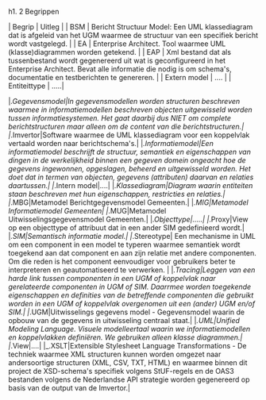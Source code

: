 h1. 2 Begrippen

| Begrip       | Uitleg |
| BSM          | Bericht Structuur Model: Een UML klassediagram dat  is afgeleid van het UGM waarmee de structuur van een specifiek bericht wordt vastgelegd. |
| EA           | Enterprise Architect. Tool waarmee UML (klasse)diagrammen worden getekend. |
| EAP          | Xml bestand dat als tussenbestand wordt gegenereerd uit wat is geconfigureerd in het Enterprise Architect. Bevat alle informatie die nodig is om schema's, documentatie en testberichten te genereren. |
| Extern model | .... |
| Entiteittype | .....|




|_.Gegevensmodel|In gegevensmodellen worden structuren beschreven waarmee in informatiemodellen beschreven objecten uitgewisseld worden tussen informatiesystemen. Het gaat daarbij dus NIET om complete berichtstructuren maar alleen om de content van die berichtstructuren.|
|_.Imvertor|Software waarmee de UML klassediagram voor een koppelvlak vertaald worden naar berichtschema's.|
|_.Informatiemodel|Een informatiemodel beschrijft de structuur, semantiek en eigenschappen van dingen in de werkelijkheid binnen een gegeven domein ongeacht hoe de gegevens ingewonnen, opgeslagen, beheerd en uitgewisseld worden. Het doet dat in termen van objecten, gegevens (attributen) daarvan en relaties daartussen.|
|_.Intern model|....|
|_.Klassediagram|Diagram waarin entiteiten staan beschreven met hun eigenschappen, restricties en relaties.|
|_.MBG|Metamodel Berichtgegevensmodel Gemeenten.|
|_.MIG|Metamodel Informatiemodel Gemeenten|
|_.MUG|Metamodel Uitwisselingsgegevensmodel Gemeenten.|
|_.Objecttype|.....|
|_.Proxy|View op een objecttype of attribuut dat in een ander SIM gedefinieerd wordt.|
|_.SIM|Semantisch informatie model.|
|_.Stereotype| Een mechanisme in UML om een component in een model te typeren waarmee semantiek wordt toegekend aan dat component en aan zijn relatie met andere componenten.
Om die reden is het component eenvoudiger voor gebruikers beter te interpreteren en geautomatiseerd te verwerken. |
|_.Tracing|Leggen van een harde link tussen componenten in een UGM of koppelvlak naar gerelateerde componenten in UGM of SIM. Daarrmee worden toegekende eigenschappen en definities van de betreffende componenten die gebruikt worden in een UGM of koppelvlak overgenomen uit een (ander) UGM en/of SIM.|
|_.UGM|Uitwisselings gegevens model - Gegevensmodel waarin de opbouw van de gegevens in uitwisseling centraal staat.|
|_.UML|Unified Modeling Language. Visuele modelleertaal waarin we informatiemodellen en koppelvlakken definiëren. We gebruiken alleen klasse diagrammen.|
|_.View|....|
|_.XSLT|Extensible Stylesheet Language Transformations - De techniek waarmee XML structuren kunnen worden omgezet naar andersoortige structuren (XML, CSV, TXT, HTML) en waarmee binnen dit project de XSD-schema's specifiek volgens StUF-regels en de OAS3 bestanden volgens de Nederlandse API strategie worden gegenereerd op basis van de output van de Imvertor.|
